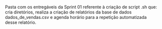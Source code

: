 Pasta com os entregáveis da Sprint 01 referente à criação de script .sh que: cria diretórios, realiza a criação de relatórios da base de dados dados_de_vendas.csv e agenda horário para a repetição automatizada desse relatório.
